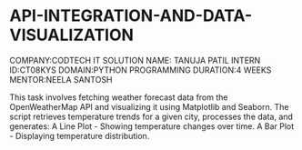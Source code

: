 # API-INTEGRATION-AND-DATA-VISUALIZATION
COMPANY:CODTECH IT SOLUTION
NAME: TANUJA PATIL
INTERN ID:CT08KYS
DOMAIN:PYTHON PROGRAMMING
DURATION:4 WEEKS
MENTOR:NEELA SANTOSH

This task involves fetching weather forecast data from the OpenWeatherMap API and visualizing it using Matplotlib and Seaborn. The script retrieves temperature trends for a given city, processes the data, and generates:
A Line Plot - Showing temperature changes over time.
A Bar Plot - Displaying temperature distribution.
